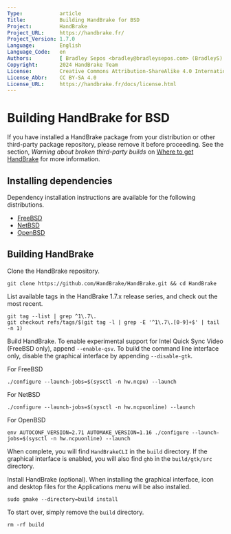 ```yaml
---
Type:            article
Title:           Building HandBrake for BSD
Project:         HandBrake
Project_URL:     https://handbrake.fr/
Project_Version: 1.7.0
Language:        English
Language_Code:   en
Authors:         [ Bradley Sepos <bradley@bradleysepos.com> (BradleyS) ]
Copyright:       2024 HandBrake Team
License:         Creative Commons Attribution-ShareAlike 4.0 International
License_Abbr:    CC BY-SA 4.0
License_URL:     https://handbrake.fr/docs/license.html
---
```


Building HandBrake for BSD
==========================

If you have installed a HandBrake package from your distribution or other third-party package repository, please remove it before proceeding. See the section, *Warning about broken third-party builds* on [Where to get HandBrake](../get-handbrake/where-to-get-handbrake.html) for more information.

## Installing dependencies

Dependency installation instructions are available for the following distributions.

- [FreeBSD](install-dependencies-freebsd.html)
- [NetBSD](install-dependencies-netbsd.html)
- [OpenBSD](install-dependencies-openbsd.html)

## Building HandBrake

Clone the HandBrake repository.

    git clone https://github.com/HandBrake/HandBrake.git && cd HandBrake

List available tags in the HandBrake 1.7.x release series, and check out the most recent.

    git tag --list | grep ^1\.7\.
    git checkout refs/tags/$(git tag -l | grep -E '^1\.7\.[0-9]+$' | tail -n 1)

Build HandBrake. To enable experimental support for Intel Quick Sync Video (FreeBSD only), append `--enable-qsv`. To build the command line interface only, disable the graphical interface by appending `--disable-gtk`.

For FreeBSD

    ./configure --launch-jobs=$(sysctl -n hw.ncpu) --launch

For NetBSD

    ./configure --launch-jobs=$(sysctl -n hw.ncpuonline) --launch

For OpenBSD

    env AUTOCONF_VERSION=2.71 AUTOMAKE_VERSION=1.16 ./configure --launch-jobs=$(sysctl -n hw.ncpuonline) --launch

When complete, you will find `HandBrakeCLI` in the `build` directory. If the graphical interface is enabled, you will also find `ghb` in the `build/gtk/src` directory.

Install HandBrake (optional). When installing the graphical interface, icon and desktop files for the Applications menu will be also installed.

    sudo gmake --directory=build install

To start over, simply remove the `build` directory.

    rm -rf build
